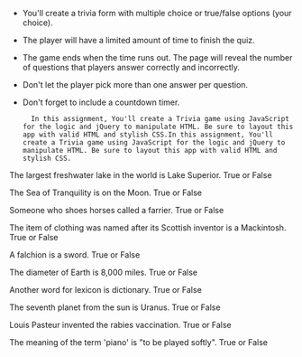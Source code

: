 * You'll create a trivia form with multiple choice or true/false options (your choice).

* The player will have a limited amount of time to finish the quiz. 

* The game ends when the time runs out. The page will reveal the number of questions that players answer correctly and incorrectly.

* Don't let the player pick more than one answer per question.

* Don't forget to include a countdown timer.

		In this assignment, You'll create a Trivia game using JavaScript for the logic and jQuery to manipulate HTML. Be sure to layout this app with valid HTML and stylish CSS.In this assignment, You'll create a Trivia game using JavaScript for the logic and jQuery to manipulate HTML. Be sure to layout this app with valid HTML and stylish CSS.

The largest freshwater lake in the world is Lake Superior.
True or False

The Sea of Tranquility is on the Moon.
True or False

Someone who shoes horses called a farrier. 
True or False

The item of clothing was named after its Scottish inventor is a Mackintosh.
True or False

A falchion is a sword. 
True or False

The diameter of Earth is 8,000 miles.
True or False

Another word for lexicon is dictionary. 
True or False

The seventh planet from the sun is Uranus.
True or False

Louis Pasteur invented the rabies vaccination.
True or False

The meaning of the term 'piano' is "to be played softly". 
True or False
